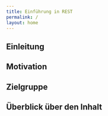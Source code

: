 ```yaml
---
title: Einführung in REST
permalink: /
layout: home
---
```


## Einleitung

## Motivation

## Zielgruppe

## Überblick über den Inhalt 

